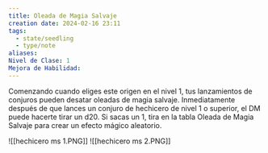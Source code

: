 ```yaml
---
title: Oleada de Magia Salvaje
creation date: 2024-02-16 23:11
tags:
  - state/seedling
  - type/note
aliases: 
Nivel de Clase: 1
Mejora de Habilidad:
---
```

Comenzando cuando eliges este origen en el nivel 1, tus lanzamientos de conjuros pueden desatar
oleadas de magia salvaje. Inmediatamente después de que lances un conjuro de hechicero de nivel 1 o superior, el DM puede hacerte tirar un d20. Si sacas un 1, tira en la tabla Oleada de Magia Salvaje para crear un efecto mágico aleatorio.

![[hechicero ms 1.PNG]]
![[hechicero ms 2.PNG]]